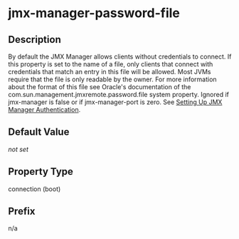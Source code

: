 # jmx-manager-password-file

## Description

By default the JMX Manager allows clients without credentials to connect. If this property is set to the name of a file, only clients that connect with credentials that match an entry in this file will be allowed. Most JVMs require that the file is only readable by the owner. For more information about the format of this file see Oracle's documentation of the com.sun.management.jmxremote.password.file system property. Ignored if jmx-manager is false or if jmx-manager-port is zero. See <a href="../../manage_guide/jmx/management_system_jmx_authentication.md#topic_06B28974C3D34C019418C92B1FC189C8" class="xref" title="To force JMX clients to authenticate into the RowStore management system, you must configure authentication for the JMX Manager node.">Setting Up JMX Manager Authentication</a>.

## Default Value

*not set*

## Property Type

connection (boot)

## Prefix

n/a

